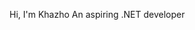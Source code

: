 Hi, I'm Khazho
An aspiring .NET developer

<!---
DeRoNick/DeRoNick is a ✨ special ✨ repository because its `README.md` (this file) appears on your GitHub profile.
You can click the Preview link to take a look at your changes.
--->
